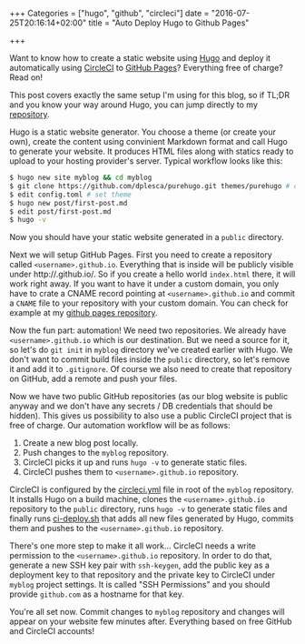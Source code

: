 +++
Categories = ["hugo", "github", "circleci"]
date = "2016-07-25T20:16:14+02:00"
title = "Auto Deploy Hugo to Github Pages"

+++

Want to know how to create a static website using [Hugo](https://gohugo.io/) and deploy it automatically using [CircleCI](https://circleci.com/) to [GitHub Pages](https://pages.github.com/)? Everything free of charge? Read on!

This post covers exactly the same setup I'm using for this blog, so if TL;DR and you know your way around Hugo, you can jump directly to my [repository](https://github.com/viru/monkeypatching.com).

Hugo is a static website generator. You choose a theme (or create your own), create the content using convinient Markdown format and call Hugo to generate your website. It produces HTML files along with statics ready to upload to your hosting provider's server. Typical workflow looks like this:

```sh
$ hugo new site myblog && cd myblog
$ git clone https://github.com/dplesca/purehugo.git themes/purehugo # or other theme
$ edit config.toml # set theme
$ hugo new post/first-post.md
$ edit post/first-post.md
$ hugo -v
```

Now you should have your static website generated in a `public` directory.

Next we will setup GitHub Pages. First you need to create a repository called `<username>.github.io`. Everything that is inside will be publicly visible under http://<username>.github.io/. So if you create a hello world `index.html` there, it will work right away. If you want to have it under a custom domain, you only have to crate a CNAME record pointing at `<username>.github.io` and commit a `CNAME` file to your repository with your custom domain. You can check for example at my [github pages repository](https://github.com/viru/viru.github.io).

Now the fun part: automation! We need two repositories. We already have `<username>.github.io` which is our destination. But we need a source for it, so let's do `git init` in `myblog` directory we've created earlier with Hugo. We don't want to commit build files inside the `public` directory, so let's remove it and add it to `.gitignore`. Of course we also need to create that repository on GitHub, add a remote and push your files.

Now we have two public GitHub repositories (as our blog website is public anyway and we don't have any secrets / DB credentials that should be hidden). This gives us possibility to also use a public CircleCI project that is free of charge. Our automation workflow will be as follows:

1. Create a new blog post locally.
2. Push changes to the `myblog` repository.
3. CircleCI picks it up and runs `hugo -v` to generate static files.
4. CircleCI pushes them to `<username>.github.io` repository.

CircleCI is configured by the [circleci.yml](https://github.com/viru/monkeypatching.com/blob/master/circle.yml) file in root of the `myblog` repository. It installs Hugo on a build machine, clones the `<username>.github.io` repository to the `public` directory, runs `hugo -v` to generate static files and finally runs [ci-deploy.sh](https://github.com/viru/monkeypatching.com/blob/master/ci-deploy.sh) that adds all new files generated by Hugo, commits them and pushes to the `<username>.github.io` repository.

There's one more step to make it all work... CircleCI needs a write permission to the `<username>.github.io` repository. In order to do that, generate a new SSH key pair with `ssh-keygen`, add the public key as a deployment key to that repository and the private key to CircleCI under `myblog` project settings. It is called "SSH Permissions" and you should provide `github.com` as a hostname for that key.

You're all set now. Commit changes to `myblog` repository and changes will appear on your website few minutes after. Everything based on free GitHub and CircleCI accounts!